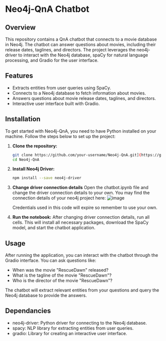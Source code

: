 # Neo4j-QnA Chatbot

## Overview

This repository contains a QnA chatbot that connects to a movie database in Neo4j. The chatbot can answer questions about movies, including their release dates, taglines, and directors. The project leverages the neo4j-driver to interact with the Neo4j database, spaCy for natural language processing, and Gradio for the user interface.

## Features

- Extracts entities from user queries using SpaCy.
- Connects to a Neo4j database to fetch information about movies.
- Answers questions about movie release dates, taglines, and directors.
- Interactive user interface built with Gradio.

## Installation

To get started with Neo4j-QnA, you need to have Python installed on your machine. Follow the steps below to set up the project:

1. **Clone the repository:**

   ```sh
   git clone https://github.com/your-username/Neo4j-QnA.git](https://github.com/Kiahmin/Neo4j-QnA.git
   cd Neo4j-QnA

2. **Install Neo4j Driver:**
   ```sh
   npm install --save neo4j-driver
   
3. **Change driver connection details**
   Open the chatbot.ipynb file and change the driver connection details to your own. You may find the connection details of your neo4j project here:
![image](https://github.com/user-attachments/assets/30b766c4-b7f7-42a5-ad9b-49d6882c1e74)

   Credentials used in this code will expire so remember to use your own.

4. **Run the notebook:**
After changing driver connection details, run all cells. This will install all necessary packages, download the SpaCy model, and start the chatbot application.

## Usage
After running the application, you can interact with the chatbot through the Gradio interface. You can ask questions like:

- When was the movie "RescueDawn" released?
- What is the tagline of the movie "RescueDawn"?
- Who is the director of the movie "RescueDawn"?

The chatbot will extract relevant entities from your questions and query the Neo4j database to provide the answers.

## Dependancies
- neo4j-driver: Python driver for connecting to the Neo4j database.
- spacy: NLP library for extracting entities from user queries.
- gradio: Library for creating an interactive user interface.
